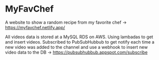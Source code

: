 # MyFavChef
A website to show a random recipe from my favorite chef -> https://myfavchef.netlify.app/

All videos data is stored at a MySQL RDS on AWS.
Using lambadas to get and insert videos.
Subscribed to PubSubHubbub to get notify each time a new video was added to the channel
and use a webhook to insert new video data to the DB -> https://pubsubhubbub.appspot.com/subscribe 